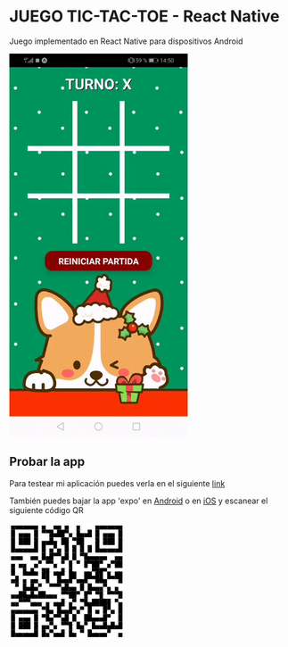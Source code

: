 # JUEGO TIC-TAC-TOE - React Native

Juego implementado en React Native para dispositivos Android

![gifJuego](https://raw.githubusercontent.com/mcmacarena/tic-tac-toe/master/assets/gifJuego.gif)

## Probar la app

Para testear mi aplicación puedes verla en el siguiente [link](https://appetize.io/embed/rrter8mmfw3pddh6dw4jtrc6m4?device=nexus5&scale=75&orientation=portrait&osVersion=8.1)

 También puedes bajar la app 'expo' en [Android](https://play.google.com/store/apps/details?id=host.exp.exponent&hl=es_CL&gl=US) o en [iOS](https://apps.apple.com/cl/app/expo-client/id982107779) y escanear el siguiente código QR

![qrCod](https://raw.githubusercontent.com/mcmacarena/tic-tac-toe/master/assets/qrCode.png)
